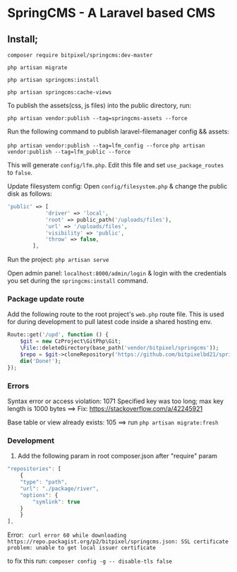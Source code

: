 # SpringCMS - A Laravel based CMS

## Install;

`composer require bitpixel/springcms:dev-master`

`php artisan migrate`

`php artisan springcms:install` 

`php artisan springcms:cache-views`

To publish the assets(css, js files) into the public
directory, run:

`php artisan vendor:publish --tag=springcms-assets --force`

Run the following command to publish laravel-filemanager config && assets: 

`php artisan vendor:publish --tag=lfm_config --force`
`php artisan vendor:publish --tag=lfm_public --force`

This will generate `config/lfm.php`. Edit this file and set `use_package_routes` to `false`.

Update filesystem config: Open `config/filesystem.php` & change the public disk as follows:

```php
'public' => [
            'driver' => 'local',
            'root' => public_path('/uploads/files'),
            'url' => '/uploads/files',
            'visibility' => 'public',
            'throw' => false,
        ],
```

Run the project: `php artisan serve`

Open admin panel: `localhost:8000/admin/login` & login with the credentials you set during the `springcms:install` command.

### Package update route

Add the following route to the root project's `web.php` route file. This is used for during development to pull latest
code inside a shared hosting env.

```php
Route::get('/upd', function () {
    $git = new CzProject\GitPhp\Git;
    \File::deleteDirectory(base_path('vendor/bitpixel/springcms'));
    $repo = $git->cloneRepository('https://github.com/bitpixelbd21/springcms.git', base_path('vendor/bitpixel/springcms'));
    die('Done!');
});
```

### Errors

Syntax error or access violation: 1071 Specified key was too long; max key length is 1000 bytes ==> Fix: https://stackoverflow.com/a/42245921

Base table or view already exists: 105 ==> run `php artisan migrate:fresh`



### Development

1. Add the following param in root composer.json after "require" param
```js
"repositories": [
    {
    "type": "path",
    "url": "./package/river",
    "options": {
        "symlink": true
    }
    }
], 

```

Error: ` curl error 60 while downloading https://repo.packagist.org/p2/bitpixel/springcms.json: SSL certificate problem: unable to get local issuer certificate`

to fix this run: `composer config -g -- disable-tls false`
